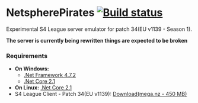 # NetspherePirates [![Build status](https://ci.appveyor.com/api/projects/status/xih9n36ar655rayl/branch/dev?svg=true)](https://ci.appveyor.com/project/wtfblub/netspherepirates/branch/dev)
Experimental S4 League server emulator for patch 34(EU v1139 - Season 1).

**The server is currently being rewritten things are expected to be broken**

### Requirements
* **On Windows:**
  * [.Net Framework 4.7.2](https://www.microsoft.com/net/download/thank-you/net472)
  * [.Net Core 2.1](https://www.microsoft.com/net/download/dotnet-core/2.1)
* **On Linux:** [.Net Core 2.1](https://www.microsoft.com/net/download/dotnet-core/2.1)
* S4 League Client - Patch 34(EU v1139): [Download(mega.nz - 450 MB)](https://mega.nz/#!yYMGFYiZ!NTbARFyS8EVjItp1nNTZD9-0WJDO2uK_08ajWoTaUwo)
